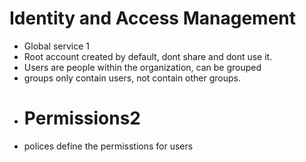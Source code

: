 # Identity and Access Management
- Global service 1
- Root account created by default, dont share and dont use it.
- Users are people within the organization, can be grouped
- groups only contain users, not contain other groups.
- # Permissions2
- polices define the permisstions for users
